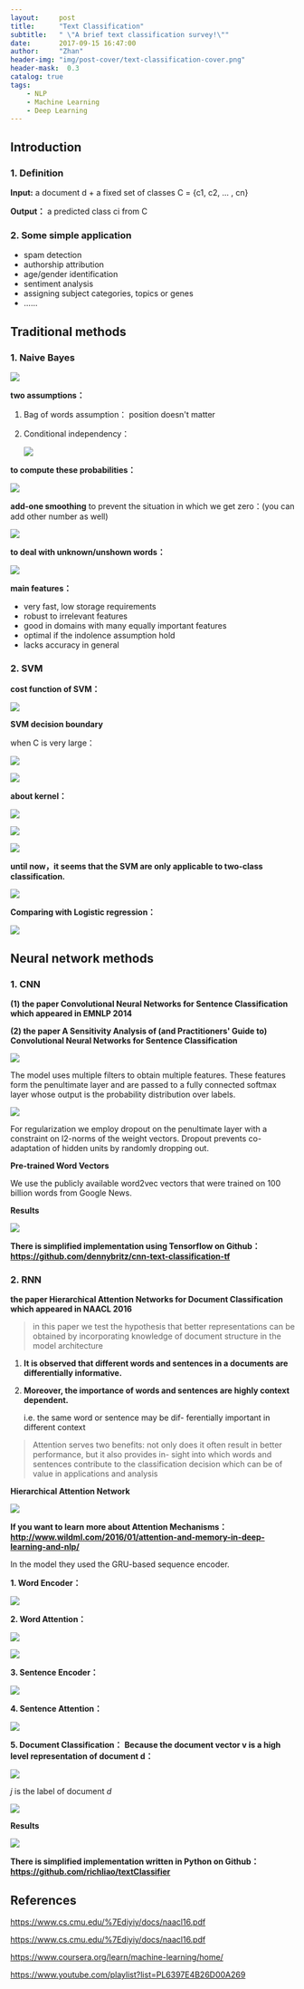 ```yaml
---
layout:     post
title:      "Text Classification"
subtitle:   " \"A brief text classification survey!\""
date:       2017-09-15 16:47:00
author:     "Zhan"
header-img: "img/post-cover/text-classification-cover.png"
header-mask:  0.3
catalog: true
tags:
    - NLP
    - Machine Learning
    - Deep Learning
---
```


## Introduction

### 1. Definition

**Input:**
a document d + a fixed set of classes C = {c1, c2, ... , cn}

**Output：**
a predicted class ci from C

### 2. Some simple application

* spam detection
* authorship attribution
* age/gender identification
* sentiment analysis
* assigning subject categories, topics or genes
* ......



## Traditional methods

### 1. Naive Bayes

![](http://upload-images.jianshu.io/upload_images/7248047-a9fbc902b6bca055.png?imageMogr2/auto-orient/strip%7CimageView2/2/w/1240)

**two assumptions：**

1. Bag of words assumption：
   position doesn't matter

2. Conditional independency：

   ![](http://upload-images.jianshu.io/upload_images/7248047-83f97cb1f1de612b.png?imageMogr2/auto-orient/strip%7CimageView2/2/w/1240)

**to compute these probabilities：**

![](http://upload-images.jianshu.io/upload_images/7248047-885455a278a41c4c.png?imageMogr2/auto-orient/strip%7CimageView2/2/w/1240)

**add-one smoothing** to prevent the situation in which we get zero：(you can add other number as well)

![](http://upload-images.jianshu.io/upload_images/7248047-9a09b8a0115dc190.png?imageMogr2/auto-orient/strip%7CimageView2/2/w/1240)

**to deal with unknown/unshown words：**

![](http://upload-images.jianshu.io/upload_images/7248047-a1cc432e8bd3b937.png?imageMogr2/auto-orient/strip%7CimageView2/2/w/1240)

**main features：**

* very fast, low storage requirements
* robust to irrelevant features
* good in domains with many equally important features
* optimal if the indolence assumption hold
* lacks accuracy in general

### 2. SVM

**cost function of SVM：**

![](http://upload-images.jianshu.io/upload_images/7248047-cdc59bc9852bfe52.png?imageMogr2/auto-orient/strip%7CimageView2/2/w/1240)

**SVM decision boundary**

when C is very large：

![](http://upload-images.jianshu.io/upload_images/7248047-80626e5bc0c1b4de.png?imageMogr2/auto-orient/strip%7CimageView2/2/w/1240)

![](http://upload-images.jianshu.io/upload_images/7248047-e7a7e8b435c9c107.png?imageMogr2/auto-orient/strip%7CimageView2/2/w/1240)

**about kernel：**

![](http://upload-images.jianshu.io/upload_images/7248047-b6acd4ebc476164c.png?imageMogr2/auto-orient/strip%7CimageView2/2/w/1240)

![](http://upload-images.jianshu.io/upload_images/7248047-4d4caed355a07259.png?imageMogr2/auto-orient/strip%7CimageView2/2/w/1240)

![](http://upload-images.jianshu.io/upload_images/7248047-1c6a0cb542fa1a4e.png?imageMogr2/auto-orient/strip%7CimageView2/2/w/1240)

**until now，it seems that the SVM are only applicable to two-class classification.**

![](http://upload-images.jianshu.io/upload_images/7248047-a42c40d8c15dfe9f.png?imageMogr2/auto-orient/strip%7CimageView2/2/w/1240)

**Comparing with Logistic regression：**

![](http://upload-images.jianshu.io/upload_images/7248047-d7f92efb41d32a3e.png?imageMogr2/auto-orient/strip%7CimageView2/2/w/1240)



## Neural network methods

### 1. CNN

**(1) the paper Convolutional Neural Networks for Sentence Classification which appeared in EMNLP 2014**

**(2) the paper A Sensitivity Analysis of (and Practitioners' Guide to) Convolutional Neural Networks for Sentence Classification**

![](http://upload-images.jianshu.io/upload_images/7248047-b53b1cea13d0f9df.png?imageMogr2/auto-orient/strip%7CimageView2/2/w/1240)

The model uses multiple filters to obtain multiple features. These features form the penultimate layer and are passed to a fully connected softmax layer whose output is the probability distribution over labels.

![](http://upload-images.jianshu.io/upload_images/7248047-6ee602c694a4d0d1.png?imageMogr2/auto-orient/strip%7CimageView2/2/w/1240)

For regularization we employ dropout on the penultimate layer with a constraint on l2-norms of the weight vectors. Dropout prevents co-adaptation of hidden units by randomly dropping out.

**Pre-trained Word Vectors**

We use the publicly available word2vec vectors that were trained on 100 billion words from Google News.

**Results**

![](http://upload-images.jianshu.io/upload_images/7248047-437c1622e45dbaed.png?imageMogr2/auto-orient/strip%7CimageView2/2/w/1240)

**There is simplified implementation using Tensorflow on Github：https://github.com/dennybritz/cnn-text-classification-tf**

### 2. RNN

**the paper Hierarchical Attention Networks for Document Classification which appeared in NAACL 2016**

> in this paper we test the hypothesis that better representations can be obtained by incorporating knowledge of document structure in the model architecture

1. **It is observed that different words and sentences in a documents are differentially informative.**

2. **Moreover, the importance of words and sentences are highly context dependent.**

   i.e. the same word or sentence may be dif- ferentially important in different context

> Attention serves two benefits: not only does it often result in better performance, but it also provides in- sight into which words and sentences contribute to the classification decision which can be of value in applications and analysis

**Hierarchical Attention Network**

![](http://upload-images.jianshu.io/upload_images/7248047-ef79652a535a1c5f.png?imageMogr2/auto-orient/strip%7CimageView2/2/w/1240)

**If you want to learn more about Attention Mechanisms：http://www.wildml.com/2016/01/attention-and-memory-in-deep-learning-and-nlp/**

In the model they used the GRU-based sequence encoder.

**1. Word Encoder：**

![](http://upload-images.jianshu.io/upload_images/7248047-b77f7c07f92db489.png?imageMogr2/auto-orient/strip%7CimageView2/2/w/1240)

**2. Word Attention：**

![](http://upload-images.jianshu.io/upload_images/7248047-9f7cd0612d33d3ad.png?imageMogr2/auto-orient/strip%7CimageView2/2/w/1240)

![](http://upload-images.jianshu.io/upload_images/7248047-5f193bd24820bd42.png?imageMogr2/auto-orient/strip%7CimageView2/2/w/1240)

**3. Sentence Encoder：**

![](http://upload-images.jianshu.io/upload_images/7248047-193591d47aa55f4f.png?imageMogr2/auto-orient/strip%7CimageView2/2/w/1240)

**4. Sentence Attention：**

![](http://upload-images.jianshu.io/upload_images/7248047-1317c10bfd594957.png?imageMogr2/auto-orient/strip%7CimageView2/2/w/1240)

**5. Document Classification：**
**Because the document vector v is a high level representation of document d：**

![](http://upload-images.jianshu.io/upload_images/7248047-b62d01c9acc7d997.png?imageMogr2/auto-orient/strip%7CimageView2/2/w/1240)

*j* is the label of document *d*

![](http://upload-images.jianshu.io/upload_images/7248047-0a22987eb37a49fd.png?imageMogr2/auto-orient/strip%7CimageView2/2/w/1240)

**Results**

![](http://upload-images.jianshu.io/upload_images/7248047-64b323363e6bb727.png?imageMogr2/auto-orient/strip%7CimageView2/2/w/1240)

**There is simplified implementation written in Python on Github：https://github.com/richliao/textClassifier**



## References

https://www.cs.cmu.edu/%7Ediyiy/docs/naacl16.pdf

https://www.cs.cmu.edu/%7Ediyiy/docs/naacl16.pdf

https://www.coursera.org/learn/machine-learning/home/

https://www.youtube.com/playlist?list=PL6397E4B26D00A269

